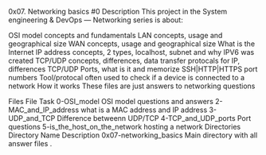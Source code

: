 0x07. Networking basics #0
Description
This project in the System engineering & DevOps ― Networking series is about:

OSI model concepts and fundamentals
LAN concepts, usage and geographical size
WAN concepts, usage and geographical size
What is the Internet
IP address concepts, 2 types, localhost, subnet and why IPV6 was created
TCP/UDP concepts, differences, data transfer protocals for IP, differences
TCP/UDP Ports, what is it and memorize SSH|HTTP|HTTPS port numbers
Tool/protocal often used to check if a device is connected to a network
How it works
These files are just answers to networking questions

Files
File	Task
0-OSI_model	OSI model questions and answers
2-MAC_and_IP_address	what is a MAC address and IP address
3-UDP_and_TCP	Difference betweenn UDP/TCP
4-TCP_and_UDP_ports	Port questions
5-is_the_host_on_the_network	hosting a network
Directories
Directory Name	Description
0x07-networking_basics	Main directory with all answer files
.
